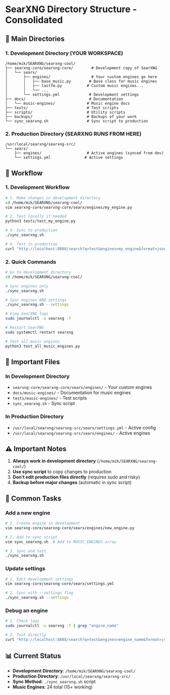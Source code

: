 # SearXNG Directory Structure - Consolidated

## 📁 Main Directories

### 1. Development Directory (YOUR WORKSPACE)
```
/home/mik/SEARXNG/searxng-cool/
├── searxng-core/searxng-core/        # Development copy of SearXNG
│   └── searx/
│       ├── engines/                  # Your custom engines go here
│       │   ├── base_music.py        # Base class for music engines
│       │   ├── lastfm.py           # Custom music engines...
│       │   └── ...
│       └── settings.yml             # Development settings
├── docs/                            # Documentation
│   └── music-engines/              # Music engine docs
├── tests/                          # Test scripts
├── scripts/                        # Utility scripts
├── backups/                        # Backups of your work
└── sync_searxng.sh                 # Sync script to production
```

### 2. Production Directory (SEARXNG RUNS FROM HERE)
```
/usr/local/searxng/searxng-src/
└── searx/
    ├── engines/                    # Active engines (synced from dev)
    └── settings.yml               # Active settings
```

## 🔄 Workflow

### 1. Development Workflow
```bash
# 1. Make changes in development directory
cd /home/mik/SEARXNG/searxng-cool/
vim searxng-core/searxng-core/searx/engines/my_engine.py

# 2. Test locally if needed
python3 tests/test_my_engine.py

# 3. Sync to production
./sync_searxng.sh

# 4. Test in production
curl "http://localhost:8888/search?q=test&engines=my_engine&format=json"
```

### 2. Quick Commands
```bash
# Go to development directory
cd /home/mik/SEARXNG/searxng-cool/

# Sync engines only
./sync_searxng.sh

# Sync engines AND settings
./sync_searxng.sh --settings

# View SearXNG logs
sudo journalctl -u searxng -f

# Restart SearXNG
sudo systemctl restart searxng

# Test all music engines
python3 test_all_music_engines.py
```

## 📝 Important Files

### In Development Directory
- `searxng-core/searxng-core/searx/engines/` - Your custom engines
- `docs/music-engines/` - Documentation for music engines
- `tests/music-engines/` - Test scripts
- `sync_searxng.sh` - Sync script

### In Production Directory
- `/usr/local/searxng/searxng-src/searx/settings.yml` - Active config
- `/usr/local/searxng/searxng-src/searx/engines/` - Active engines

## ⚠️ Important Notes

1. **Always work in development directory** (`/home/mik/SEARXNG/searxng-cool/`)
2. **Use sync script** to copy changes to production
3. **Don't edit production files directly** (requires sudo and risky)
4. **Backup before major changes** (automatic in sync script)

## 🚀 Common Tasks

### Add a new engine
```bash
# 1. Create engine in development
vim searxng-core/searxng-core/searx/engines/new_engine.py

# 2. Add to sync script
vim sync_searxng.sh  # Add to MUSIC_ENGINES array

# 3. Sync and test
./sync_searxng.sh
```

### Update settings
```bash
# 1. Edit development settings
vim searxng-core/searxng-core/searx/settings.yml

# 2. Sync with --settings flag
./sync_searxng.sh --settings
```

### Debug an engine
```bash
# 1. Check logs
sudo journalctl -u searxng -f | grep "engine_name"

# 2. Test directly
curl "http://localhost:8888/search?q=test&engines=engine_name&format=json" | jq
```

## 📊 Current Status

- **Development Directory**: `/home/mik/SEARXNG/searxng-cool/`
- **Production Directory**: `/usr/local/searxng/searxng-src/`
- **Sync Method**: `./sync_searxng.sh` script
- **Music Engines**: 24 total (15+ working)